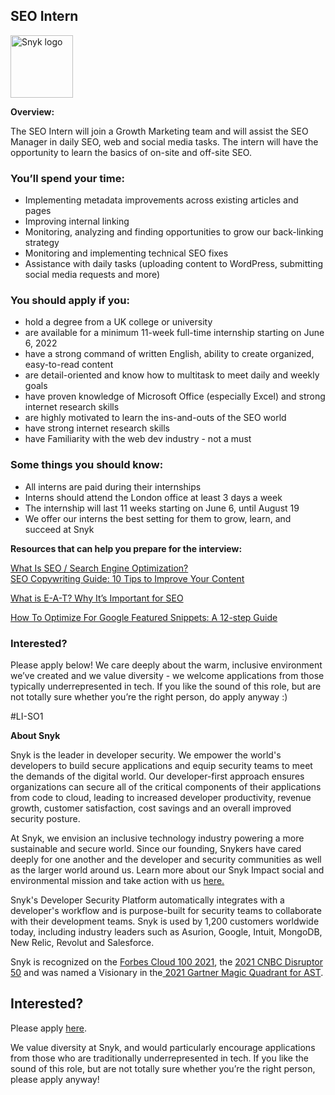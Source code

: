 SEO Intern
---

<img src="https://res.cloudinary.com/snyk/image/upload/v1537345894/press-kit/brand/logo-black.png" width="100" alt="Snyk logo" />

<p><strong>Overview:</strong></p>
<p><span style="font-weight: 400;">The SEO Intern will join a Growth Marketing team and will assist the SEO Manager in daily SEO, web and social media tasks. The intern will have the opportunity to learn the basics of on-site and off-site SEO.&nbsp;</span></p>
<h3><strong>You’ll spend your time:</strong></h3>
<ul>
<li style="font-weight: 400;"><span style="font-weight: 400;">Implementing metadata improvements across existing articles and pages</span></li>
<li style="font-weight: 400;"><span style="font-weight: 400;">Improving internal linking&nbsp;</span></li>
<li style="font-weight: 400;"><span style="font-weight: 400;">Monitoring, analyzing and finding opportunities to grow our back-linking strategy</span></li>
<li style="font-weight: 400;"><span style="font-weight: 400;">Monitoring and implementing technical SEO fixes&nbsp;&nbsp;</span></li>
<li style="font-weight: 400;"><span style="font-weight: 400;">Assistance with daily tasks (uploading content to WordPress, submitting social media requests and more)</span></li>
</ul>
<h3><strong>You should apply if you:</strong></h3>
<ul>
<li style="font-weight: 400;"><span style="font-weight: 400;">hold a degree from a UK college or university</span></li>
<li style="font-weight: 400;"><span style="font-weight: 400;">are available for a minimum 11-week full-time internship starting on June 6, 2022</span></li>
<li style="font-weight: 400;"><span style="font-weight: 400;">have a strong command of written English, ability to create organized, easy-to-read content</span></li>
<li style="font-weight: 400;"><span style="font-weight: 400;">are detail-oriented and know how to multitask to meet daily and weekly goals</span></li>
<li style="font-weight: 400;"><span style="font-weight: 400;">have proven knowledge of Microsoft Office (especially Excel) and strong internet research skills</span></li>
<li style="font-weight: 400;"><span style="font-weight: 400;">are highly motivated to learn the ins-and-outs of the SEO world</span></li>
<li style="font-weight: 400;"><span style="font-weight: 400;">have strong internet research skills</span></li>
<li style="font-weight: 400;"><span style="font-weight: 400;">have Familiarity with the web dev industry - not a must</span></li>
</ul>
<h3><strong>Some things you should know:</strong></h3>
<ul>
<li style="font-weight: 400;"><span style="font-weight: 400;">All interns are paid during their internships</span></li>
<li>Interns should attend the London office at least 3 days a week</li>
<li style="font-weight: 400;"><span style="font-weight: 400;">The internship will last 11 weeks starting on June 6, until August 19</span></li>
<li style="font-weight: 400;"><span style="font-weight: 400;">We offer our interns the best setting for them to grow, learn, and succeed at Snyk</span></li>
</ul>
<p><strong>Resources that can help you prepare for the interview:</strong></p>
<p><a href="https://searchengineland.com/guide/what-is-seo"><span style="font-weight: 400;">What Is SEO / Search Engine Optimization?</span><span style="font-weight: 400;"><br></span></a><a href="https://www.semrush.com/blog/seo-copywriting/"><span style="font-weight: 400;">SEO Copywriting Guide: 10 Tips to Improve Your Content</span></a></p>
<p><a href="https://ahrefs.com/blog/eat-seo/"><span style="font-weight: 400;">What is E-A-T? Why It’s Important for SEO</span></a></p>
<p><a href="https://www.searchenginejournal.com/featured-snippets-optimization/410622/"><span style="font-weight: 400;">How To Optimize For Google Featured Snippets: A 12-step Guide</span></a></p>
<h3><strong>Interested?</strong></h3>
<p><span style="font-weight: 400;">Please apply below! We care deeply about the warm, inclusive environment we’ve created and we value diversity - we welcome applications from those typically underrepresented in tech. If you like the sound of this role, but are not totally sure whether you’re the right person, do apply anyway :)</span></p>
<p><span style="font-weight: 400;">#LI-SO1</span></p><div class="content-conclusion"><p><strong>About Snyk</strong></p>
<p><span style="font-weight: 400;">Snyk is the leader in developer security. We empower the world's developers to build secure applications and equip security teams to meet the demands of the digital world. Our developer-first approach ensures organizations can secure all of the critical components of their applications from code to cloud, leading to increased developer productivity, revenue growth, customer satisfaction, cost savings and an overall improved security posture.&nbsp;</span></p>
<p><span style="font-weight: 400;">At Snyk, we envision an inclusive technology industry powering a more sustainable and secure world.</span> <span style="font-weight: 400;">Since our founding, Snykers have cared deeply for one another and the developer and security communities as well as the larger world around us. Learn more about our Snyk Impact social and environmental mission and take action with us </span><a href="https://snyk.io/about/snyk-impact/"><span style="font-weight: 400;">here.</span></a></p>
<p><span style="font-weight: 400;">Snyk's Developer Security Platform automatically integrates with a developer's workflow and is purpose-built for security teams to collaborate with their development teams. Snyk is used by 1,200 customers worldwide today, including industry leaders such as Asurion, Google, Intuit, MongoDB, New Relic, Revolut and Salesforce.</span></p>
<p><span style="font-weight: 400;">Snyk is recognized on the </span><a href="https://www.forbes.com/cloud100/#6f24b5ba5f94"><span style="font-weight: 400;">Forbes Cloud 100 2021</span></a><span style="font-weight: 400;">, the </span><a href="https://www.cnbc.com/2021/05/25/these-are-the-2021-cnbc-disruptor-50-companies.html"><span style="font-weight: 400;">2021 CNBC Disruptor 50</span></a><span style="font-weight: 400;"> and was named a Visionary in the</span><a href="https://snyk.io/blog/snyk-visionary-2021-gartner-magic-quadrant-for-ast/"><span style="font-weight: 400;"> 2021 Gartner Magic Quadrant for AST</span></a><span style="font-weight: 400;">.</span></p></div>

Interested?
---

Please apply [here](https://boards.greenhouse.io/snyk/jobs/5240419002#app).

We value diversity at Snyk, and would particularly encourage applications from those who are traditionally underrepresented in tech.
If you like the sound of this role, but are not totally sure whether you’re the right person, please apply anyway!
